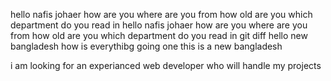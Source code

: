 hello nafis johaer
how are you
where are you from
 how old are you 
 which department do you read in
 hello nafis johaer
how are you
where are you from
 how old are you 
 which department do you read in
git diff
hello new bangladesh how is everythibg going one
this is a new bangladesh

i am looking for an experianced web developer who will handle my projects